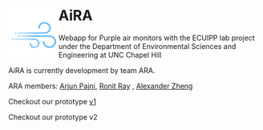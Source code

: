 
<h1 href="arabeta.github.io/AiRA">AiRA
<img align="left" width="100" height="100" src="https://raw.githubusercontent.com/arabeta/AIRA-V2/master/aira-v2/public/img/AiRA_light_512.png">
</href>
</h1>

Webapp for Purple air monitors with the ECUIPP lab project under the Department of Environmental Sciences and Engineering at UNC Chapel Hill

AiRA is currently development by team ARA. 

ARA members:
<a href="https://arjunpajni.carrd.co">Arjun Pajni</a>, <a href="https://github.com/ronitr21">Ronit Ray</a> , <a href ="https://github.com/alexz957unc">Alexander Zheng</a>

Checkout our prototype <a href="https://arabeta.github.io/AiRA/src">v1</a>

Checkout our prototype v2
